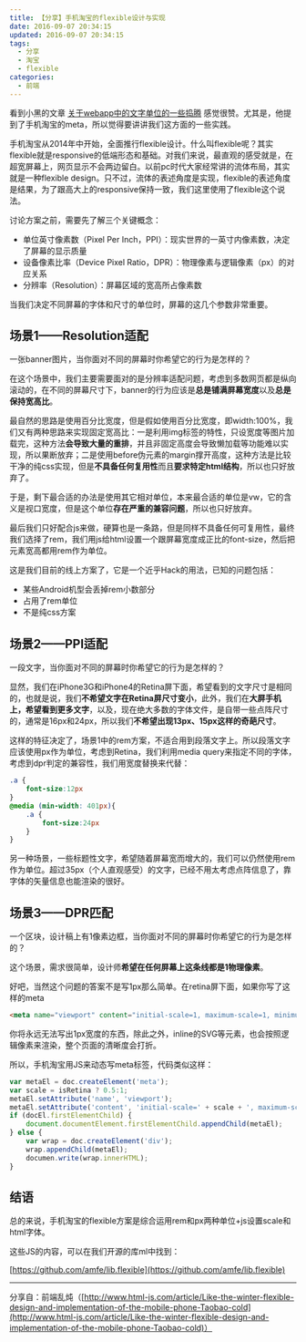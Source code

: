 ```yaml
---
title: 【分享】手机淘宝的flexible设计与实现
date: 2016-09-07 20:34:15
updated: 2016-09-07 20:34:15
tags:
  - 分享
  - 淘宝
  - flexible
categories:
  - 前端
---
```



看到小黑的文章 [关于webapp中的文字单位的一些捣腾](http://www.html-js.com/article/2400) 感觉很赞。尤其是，他提到了手机淘宝的meta，所以觉得要讲讲我们这方面的一些实践。

手机淘宝从2014年中开始，全面推行flexible设计。什么叫flexible呢？其实flexible就是responsive的低端形态和基础。对我们来说，最直观的感受就是，在超宽屏幕上，网页显示不会两边留白。以前pc时代大家经常讲的流体布局，其实就是一种flexible design。只不过，流体的表述角度是实现，flexible的表述角度是结果，为了跟高大上的responsive保持一致，我们这里使用了flexible这个说法。

讨论方案之前，需要先了解三个关键概念：

* 单位英寸像素数（Pixel Per Inch，PPI）：现实世界的一英寸内像素数，决定了屏幕的显示质量
* 设备像素比率（Device Pixel Ratio，DPR）：物理像素与逻辑像素（px）的对应关系
* 分辨率（Resolution）：屏幕区域的宽高所占像素数

当我们决定不同屏幕的字体和尺寸的单位时，屏幕的这几个参数非常重要。

## 场景1——Resolution适配

一张banner图片，当你面对不同的屏幕时你希望它的行为是怎样的？

在这个场景中，我们主要需要面对的是分辨率适配问题，考虑到多数网页都是纵向滚动的，在不同的屏幕尺寸下，banner的行为应该是**总是铺满屏幕宽度**以及**总是保持宽高比**。

最自然的思路是使用百分比宽度，但是假如使用百分比宽度，即width:100%，我们又有两种思路来实现固定宽高比：一是利用img标签的特性，只设宽度等图片加载完，这种方法**会导致大量的重排**，并且非固定高度会导致懒加载等功能难以实现，所以果断放弃；二是使用before伪元素的margin撑开高度，这种方法是比较干净的纯css实现，但是**不具备任何复用性**而且**要求特定html结构**，所以也只好放弃了。

于是，剩下最合适的办法是使用其它相对单位，本来最合适的单位是vw，它的含义是视口宽度，但是这个单位**存在严重的兼容问题**，所以也只好放弃。

最后我们只好配合js来做，硬算也是一条路，但是同样不具备任何可复用性，最终我们选择了rem，我们用js给html设置一个跟屏幕宽度成正比的font-size，然后把元素宽高都用rem作为单位。

这是我们目前的线上方案了，它是一个近乎Hack的用法，已知的问题包括：

* 某些Android机型会丢掉rem小数部分
* 占用了rem单位
* 不是纯css方案

## 场景2——PPI适配

一段文字，当你面对不同的屏幕时你希望它的行为是怎样的？

显然，我们在iPhone3G和iPhone4的Retina屏下面，希望看到的文字尺寸是相同的，也就是说，我们**不希望文字在Retina屏尺寸变小**，此外，我们在**大屏手机上，希望看到更多文字**，以及，现在绝大多数的字体文件，是自带一些点阵尺寸的，通常是16px和24px，所以我们**不希望出现13px、15px这样的奇葩尺寸**。

这样的特征决定了，场景1中的rem方案，不适合用到段落文字上。所以段落文字应该使用px作为单位，考虑到Retina，我们利用media query来指定不同的字体，考虑到dpr判定的兼容性，我们用宽度替换来代替：

```css
.a {
    font-size:12px
}
@media (min-width: 401px){
    .a {
        font-size:24px
    }
}
```

另一种场景，一些标题性文字，希望随着屏幕宽而增大的，我们可以仍然使用rem作为单位。超过35px（个人直观感受）的文字，已经不用太考虑点阵信息了，靠字体的矢量信息也能渲染的很好。

## 场景3——DPR匹配

一个区块，设计稿上有1像素边框，当你面对不同的屏幕时你希望它的行为是怎样的？

这个场景，需求很简单，设计师**希望在任何屏幕上这条线都是1物理像素**。

好吧，当然这个问题的答案不是写1px那么简单。在retina屏下面，如果你写了这样的meta


```html
<meta name="viewport" content="initial-scale=1, maximum-scale=1, minimum-scale=1, user-scalable=no">
```

你将永远无法写出1px宽度的东西，除此之外，inline的SVG等元素，也会按照逻辑像素来渲染，整个页面的清晰度会打折。

所以，手机淘宝用JS来动态写meta标签，代码类似这样：


```js
var metaEl = doc.createElement('meta');
var scale = isRetina ? 0.5:1;
metaEl.setAttribute('name', 'viewport');
metaEl.setAttribute('content', 'initial-scale=' + scale + ', maximum-scale=' + scale + ', minimum-scale=' + scale + ', user-scalable=no');
if (docEl.firstElementChild) {
    document.documentElement.firstElementChild.appendChild(metaEl);
} else {
    var wrap = doc.createElement('div');
    wrap.appendChild(metaEl);
    documen.write(wrap.innerHTML);
}
```

## 结语

总的来说，手机淘宝的flexible方案是综合运用rem和px两种单位+js设置scale和html字体。

这些JS的内容，可以在我们开源的库ml中找到：

[https://github.com/amfe/lib.flexible](https://github.com/amfe/lib.flexible)

---

分享自：前端乱炖（[http://www.html-js.com/article/Like-the-winter-flexible-design-and-implementation-of-the-mobile-phone-Taobao-cold](http://www.html-js.com/article/Like-the-winter-flexible-design-and-implementation-of-the-mobile-phone-Taobao-cold)）


